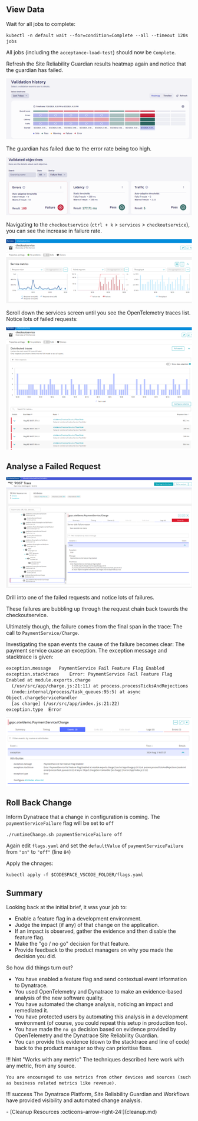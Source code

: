 ## View Data

Wait for all jobs to complete:

```
kubectl -n default wait --for=condition=Complete --all --timeout 120s jobs
```

All jobs (including the `acceptance-load-test`) should now be `Complete`.

Refresh the Site Reliability Guardian results heatmap again and notice that the guardian has failed.

![srg acceptance test failed](images/dt-srg-acceptance-test-failed.png)

The guardian has failed due to the error rate being too high.

![checkoutservice error rate too high](images/dt-srg-checkoutservice-error-rate-too-high.png)

Navigating to the `checkoutservice` (`ctrl + k` > `services` > `checkoutservice`), you can see the increase in failure rate.

![services screen increased error rate on checkoutservice](images/dt-services-checkoutservice-increased-error-rate.png)

Scroll down the services screen until you see the OpenTelemetry traces list. Notice lots of failed requests:

![checkoutservice failed traces](images/dt-services-checkoutservice-distributed-trace-failures.png)

## Analyse a Failed Request

![failed trace](images/dt-distributed-traces-checkoutservice-failed.png)

Drill into one of the failed requests and notice lots of failures.

These failures are bubbling up through the request chain back towards the checkoutservice.

Ultimately though, the failure comes from the final span in the trace: The call to `PaymentService/Charge`.

Investigating the span events the cause of the failure becomes clear: The payment service cuase an exception. The exception message and stacktrace is given:

```
exception.message	PaymentService Fail Feature Flag Enabled
exception.stacktrace	Error: PaymentService Fail Feature Flag Enabled at module.exports.charge
  (/usr/src/app/charge.js:21:11) at process.processTicksAndRejections
  (node:internal/process/task_queues:95:5) at async Object.chargeServiceHandler
  [as charge] (/usr/src/app/index.js:21:22)
exception.type	Error
```

![root cause: payment service](images/dt-span-root-cause-paymentservice.png)


## Roll Back Change

Inform Dynatrace that a change in configuration is coming.
The `paymentServiceFailure` flag will be set to `off`

```
./runtimeChange.sh paymentServiceFailure off
```

Again edit `flags.yaml` and set the `defaultValue` of `paymentServiceFailure` from `"on"` to `"off"` (line `84`)

Apply the chnages:

```
kubectl apply -f $CODESPACE_VSCODE_FOLDER/flags.yaml
```

## Summary

Looking back at the initial brief, it was your job to:

* Enable a feature flag in a development environment.
* Judge the impact (if any) of that change on the application.
* If an impact is observed, gather the evidence and then disable the feature flag.
* Make the "go / no go" decision for that feature.
* Provide feedback to the product managers on why you made the decision you did.

So how did things turn out?

* You have enabled a feature flag and send contextual event information to Dynatrace.
* You used OpenTelemetry and Dynatrace to make an evidence-based analysis of the new software quality.
* You have automated the change analysis, noticing an impact and remediated it.
* You have protected users by automating this analysis in a development environment (of course, you could repeat this setup in production too).
* You have made the `no go` decision based on evidence provided by OpenTelemetry and the Dynatrace Site Reliability Guardian.
* You can provide this evidence (down to the stacktrace and line of code) back to the product manager so they can prioritise fixes.

!!! hint "Works with any metric"
    The techniques described here work with any metric, from any source.

    You are encouraged to use metrics from other devices and sources (such as business related metrics like revenue).

!!! success
    The Dynatrace Platform, Site Reliability Guardian and Workflows have provided visibility and automated change analysis.



<div class="grid cards" markdown>
- [Cleanup Resources :octicons-arrow-right-24:](cleanup.md)
</div>